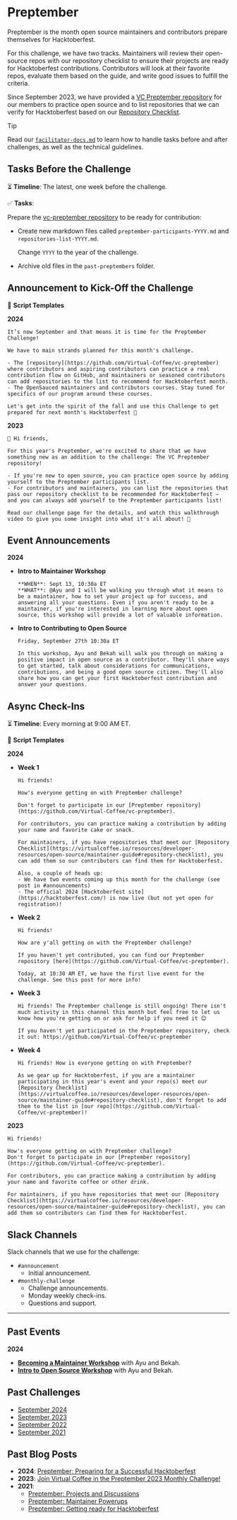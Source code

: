 # Preptember

Preptember is the month open source maintainers and contributors prepare themselves for Hacktoberfest.

For this challenge, we have two tracks. Maintainers will review their open-source repos with our repository checklist to ensure their projects are ready for Hacktoberfest contributions. Contributors will look at their favorite repos, evaluate them based on the guide, and write good issues to fulfill the criteria.

Since September 2023, we have provided a [VC Preptember repository](https://github.com/Virtual-Coffee/vc-preptember) for our members to practice open source and to list repositories that we can verify for Hacktoberfest based on our [Repository Checklist](https://virtualcoffee.io/resources/developer-resources/open-source/maintainer-guide#repository-checklist).

> [!TIP]
> Read our [`facilitator-docs.md`](../facilitators-docs.md) to learn how to handle tasks before and after challenges, as well as the technical guidelines.

## Tasks Before the Challenge

⏳ **Timeline**: The latest, one week before the challenge.

✅ **Tasks**:

Prepare the [vc-preptember repository](https://github.com/Virtual-Coffee/vc-preptember) to be ready for contribution:

- Create new markdown files called `preptember-participants-YYYY.md` and `repositories-list-YYYY.md`.

  Change `YYYY` to the year of the challenge.

- Archive old files in the `past-preptembers` folder.

## Announcement to Kick-Off the Challenge

📃 **Script Templates**

**2024**

```text
It’s now September and that means it is time for the Preptember Challenge!

We have to main strands planned for this month's challenge.

- The [repository](https://github.com/Virtual-Coffee/vc-preptember) where contributors and aspiring contributors can practice a real contribution flow on GitHub, and maintainers or seasoned contributors can add repositories to the list to recommend for Hacktoberfest month.
- The OpenSauced maintainers and contributors courses. Stay tuned for specifics of our program around these courses.

Let's get into the spirit of the fall and use this Challenge to get prepared for next month's Hacktoberfest 🎃
```

**2023**

```text
📢 Hi friends,

For this year's Preptember, we're excited to share that we have something new as an addition to the challenge: The VC Preptember repository!

- If you're new to open source, you can practice open source by adding yourself to the Preptember participants list.
- For contributors and maintainers, you can list the repositories that pass our repository checklist to be recommended for Hacktoberfest — and you can always add yourself to the Preptember participants list!

Read our challenge page for the details, and watch this walkthrough video to give you some insight into what it's all about! 🙌
```

## Event Announcements

**2024**

- **Intro to Maintainer Workshop**

  ```text
  **WHEN**: Sept 13, 10:30a ET
  **WHAT**: @Ayu and I will be walking you through what it means to be a maintainer, how to set your project up for success, and answering all your questions. Even if you aren't ready to be a maintainer, if you're interested in learning more about open source, this workshop will provide a lot of valuable information.
  ```

- **Intro to Contributing to Open Source**

  ```text
  Friday, September 27th 10:30a ET
  
  In this workshop, Ayu and Bekah will walk you through on making a positive impact in open source as a contributor. They'll share ways to get started, talk about considerations for communications, contributions, and being a good open source citizen. They'll also share how you can get your first Hacktoberfest contribution and answer your questions.
  ```

## Async Check-Ins

⏳ **Timeline**: Every morning at 9:00 AM ET.

📃 **Script Templates**

**2024**

- **Week 1**

  ```text
  Hi friends!

  How's everyone getting on with Preptember challenge?
  
  Don't forget to participate in our [Preptember repository](https://github.com/Virtual-Coffee/vc-preptember).

  For contributors, you can practice making a contribution by adding your name and favorite cake or snack.

  For maintainers, if you have repositories that meet our [Repository Checklist](https://virtualcoffee.io/resources/developer-resources/open-source/maintainer-guide#repository-checklist), you can add them so our contributors can find them for Hacktoberfest.

  Also, a couple of heads up:
  - We have two events coming up this month for the challenge (see post in #announcements)
  - The official 2024 [Hacktoberfest site](https://hacktoberfest.com/) is now live (but not yet open for registration)!
  ```

- **Week 2**

  ```text
  Hi friends!

  How are y'all getting on with the Preptember challenge?

  If you haven't yet contributed, you can find our Preptember repository [here](https://github.com/Virtual-Coffee/vc-preptember).

  Today, at 10:30 AM ET, we have the first live event for the challenge. See this post for more info!
  ```

- **Week 3**

  ```text
  Hi friends! The Preptember challenge is still ongoing! There isn't much activity in this channel this month but feel free to let us know how you're getting on or ask for help if you need it 😊

  If you haven't yet participated in the Preptember repository, check it out: https://github.com/Virtual-Coffee/vc-preptember
  ```

- **Week 4**

  ```text
  Hi friends! How is everyone getting on with Preptember?

  As we gear up for Hacktoberfest, if you are a maintainer participating in this year's event and your repo(s) meet our [Repository Checklist](https://virtualcoffee.io/resources/developer-resources/open-source/maintainer-guide#repository-checklist), don't forget to add them to the list in [our repo](https://github.com/Virtual-Coffee/vc-preptember)!
  ```

**2023**

```text
Hi friends!

How's everyone getting on with Preptember challenge?
Don't forget to participate in our [Preptember repository](https://github.com/Virtual-Coffee/vc-preptember).

For contributors, you can practice making a contribution by adding your name and favorite coffee or other drink.

For maintainers, if you have repositories that meet our [Repository Checklist](https://virtualcoffee.io/resources/developer-resources/open-source/maintainer-guide#repository-checklist), you can add them so contributors can find them for Hacktoberfest.
```

## Slack Channels

Slack channels that we use for the challenge:

- `#announcement`
  - Initial announcement.
- `#monthly-challenge`
  - Challenge announcements.
  - Monday weekly check-ins.
  - Questions and support.

---

## Past Events

**2024**

- **[Becoming a Maintainer Workshop](https://www.youtube.com/watch?v=a-wrAFiBqFI)** with Ayu and Bekah.
- **[Intro to Open Source Workshop](https://www.youtube.com/watch?v=KoVX3kGMn3c)** with Ayu and Bekah.

## Past Challenges

- [September 2024](https://virtualcoffee.io/monthlychallenges/sept-2024)
- [September 2023](https://virtualcoffee.io/monthlychallenges/sept-2023)
- [September 2022](https://virtualcoffee.io/monthlychallenges/sept-2022)
- [September 2021](https://virtualcoffee.io/monthlychallenges/sept-2021)

## Past Blog Posts

- **2024**: [Preptember: Preparing for a Successful Hacktoberfest](https://dev.to/virtualcoffee/preptember-preparing-for-a-successful-hacktoberfest-5baa)
- **2023**: [Join Virtual Coffee in the Preptember 2023 Monthly Challenge!](https://dev.to/virtualcoffee/join-virtual-coffee-in-the-preptember-2023-monthly-challenge-51d2)
- **2021**:
  - [Preptember: Projects and Discussions](https://dev.to/virtualcoffee/preptember-projects-and-discussions-1ei6)
  - [Preptember: Maintainer Powerups](https://dev.to/virtualcoffee/preptember-maintainer-powerups-4m1n)
  - [Preptember: Getting ready for Hacktoberfest](https://dev.to/virtualcoffee/preptember-getting-ready-for-hacktoberfest-143j)
